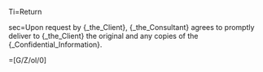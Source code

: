 Ti=Return

sec=Upon request by {_the_Client}, {_the_Consultant} agrees to promptly deliver to {_the_Client} the original and any copies of the {_Confidential_Information}.  

=[G/Z/ol/0]
